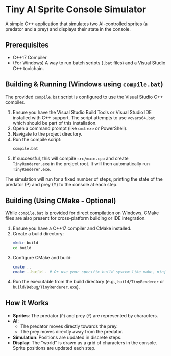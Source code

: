 # Tiny AI Sprite Console Simulator

A simple C++ application that simulates two AI-controlled sprites (a predator and a prey)
and displays their state in the console.

## Prerequisites

- C++17 Compiler
- (For Windows) A way to run batch scripts (`.bat` files) and a Visual Studio C++ toolchain.

## Building & Running (Windows using `compile.bat`)

The provided `compile.bat` script is configured to use the Visual Studio C++ compiler.

1.  Ensure you have the Visual Studio Build Tools or Visual Studio IDE installed with C++ support.
    The script attempts to use `vcvars64.bat` which should be part of this installation.
2.  Open a command prompt (like `cmd.exe` or PowerShell).
3.  Navigate to the project directory.
4.  Run the compile script:
    ```bash
    compile.bat
    ```
5.  If successful, this will compile `src/main.cpp` and create `TinyRenderer.exe` in the project root.
    It will then automatically run `TinyRenderer.exe`.

The simulation will run for a fixed number of steps, printing the state of the predator (P) and prey (Y) to the console at each step.

## Building (Using CMake - Optional)

While `compile.bat` is provided for direct compilation on Windows, CMake files are also present for cross-platform building or IDE integration.

1.  Ensure you have a C++17 compiler and CMake installed.
2.  Create a build directory:
    ```bash
    mkdir build
    cd build
    ```
3.  Configure CMake and build:
    ```bash
    cmake ..
    cmake --build . # Or use your specific build system like make, ninja, etc.
    ```
4.  Run the executable from the build directory (e.g., `build/TinyRenderer` or `build/Debug/TinyRenderer.exe`).

## How it Works

-   **Sprites**: The predator (`P`) and prey (`Y`) are represented by characters.
-   **AI**: 
    -   The predator moves directly towards the prey.
    -   The prey moves directly away from the predator.
-   **Simulation**: Positions are updated in discrete steps.
-   **Display**: The "world" is drawn as a grid of characters in the console. Sprite positions are updated each step.
